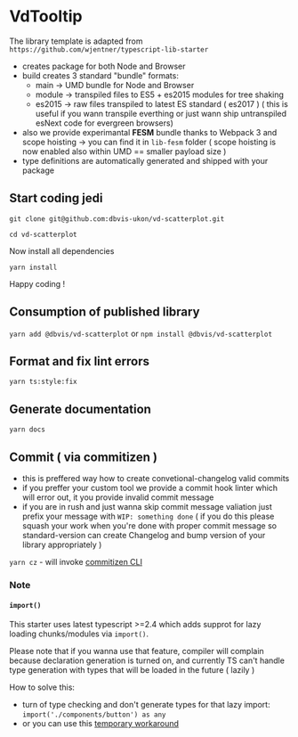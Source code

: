 # VdTooltip

The library template is adapted from `https://github.com/wjentner/typescript-lib-starter`

- creates package for both Node and Browser
- build creates 3 standard "bundle" formats:
  - main -> UMD bundle for Node and Browser
  - module -> transpiled files to ES5 + es2015 modules for tree shaking
  - es2015 -> raw files transpiled to latest ES standard ( es2017 ) ( this is useful if you wann transpile everthing or just wann ship untranspiled esNext code for evergreen browsers)
- also we provide experimantal **FESM** bundle thanks to Webpack 3 and scope hoisting -> you can find it in `lib-fesm` folder ( scope hoisting is now enabled also within UMD == smaller payload size )
- type definitions are automatically generated and shipped with your package

## Start coding jedi

`git clone git@github.com:dbvis-ukon/vd-scatterplot.git`

`cd vd-scatterplot`

Now install all dependencies

`yarn install`

Happy coding !

## Consumption of published library

`yarn add @dbvis/vd-scatterplot` or `npm install @dbvis/vd-scatterplot`

## Format and fix lint errors

`yarn ts:style:fix`

## Generate documentation

`yarn docs`

## Commit ( via commitizen )

- this is preffered way how to create convetional-changelog valid commits
- if you preffer your custom tool we provide a commit hook linter which will error out, it you provide invalid commit message
- if you are in rush and just wanna skip commit message valiation just prefix your message with `WIP: something done` ( if you do this please squash your work when you're done with proper commit message so standard-version can create Changelog and bump version of your library appropriately )

`yarn cz` - will invoke [commitizen CLI](https://github.com/commitizen/cz-cli)

### Note

#### `import()`

This starter uses latest typescript >=2.4 which adds supprot for lazy loading chunks/modules via `import()`.

Please note that if you wanna use that feature, compiler will complain because declaration generation is turned on, and currently TS
can't handle type generation with types that will be loaded in the future ( lazily )

How to solve this:

- turn of type checking and don't generate types for that lazy import: `import('./components/button') as any`
- or you can use this [temporary workaround](https://github.com/Microsoft/TypeScript/issues/16603#issuecomment-310208259)
